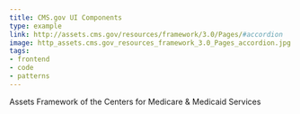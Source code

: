 ```yaml
---
title: CMS.gov UI Components
type: example
link: http://assets.cms.gov/resources/framework/3.0/Pages/#accordion
image: http_assets.cms.gov_resources_framework_3.0_Pages_accordion.jpg
tags:
- frontend
- code
- patterns
---
```


Assets Framework of the Centers for Medicare & Medicaid Services
